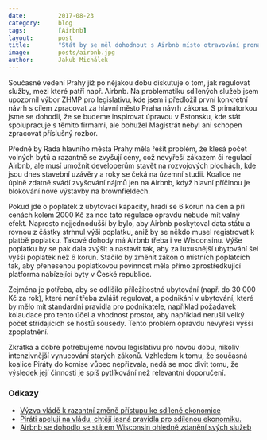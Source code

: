 ```yaml
---
date:         2017-08-23
category:     blog
tags:         [Airbnb]
layout:       post
title:        "Stát by se měl dohodnout s Airbnb místo otravování pronajímatelů."
image:        posts/airbnb.jpg
author:       Jakub Michálek
---
```


Současné vedení Prahy již po nějakou dobu diskutuje o tom, jak regulovat služby, mezi které patří např. Airbnb. Na problematiku sdílených služeb jsem upozornil výbor ZHMP pro legislativu, kde jsem i předložil první konkrétní návrh s cílem zpracovat za hlavní město Praha návrh zákona. S primátorkou jsme se dohodli, že se budeme inspirovat úpravou v Estonsku, kde stát spolupracuje s těmito firmami, ale bohužel Magistrát nebyl ani schopen zpracovat příslušný rozbor. 

Předně by Rada hlavního města Prahy měla řešit problém, že klesá počet volných bytů a razantně se zvyšují ceny, což nevyřeší zákazem či regulací Airbnb, ale musí umožnit developerům stavět na rozvojových plochách, kde jsou dnes stavební uzávěry a roky se čeká na územní studii. Koalice ne úplně zdatně svádí zvyšování nájmů jen na Airbnb, když hlavní příčinou je blokování nové výstavby na brownfieldech.

Pokud jde o poplatek z ubytovací kapacity, hradí se 6 korun na den a při cenách kolem 2000 Kč za noc tato regulace opravdu nebude mít valný efekt. Naprosto nejjednodušší by bylo, aby Airbnb poskytoval data státu a rovnou z částky strhnul výši poplatku, aniž by se někdo musel registrovat k platbě poplatku. Takové dohody má Airbnb třeba i ve Wisconsinu. Výše poplatku by se pak dala zvýšit a nastavit tak, aby za luxusnější ubytování šel vyšší poplatek než 6 korun. Stačilo by změnit zákon o místních poplatcích tak, aby přenesenou poplatkovou povinnost měla přímo zprostředkující platforma nabízející byty v České republice.

Zejména je potřeba, aby se odlišilo příležitostné ubytování (např. do 30 000 Kč za rok), které není třeba zvlášť regulovat, a podnikání v ubytování, které by mělo mít standardní pravidla pro podnikatele, například požadavek kolaudace pro tento účel a vhodnost prostor, aby například nerušil velký počet střídajících se hostů sousedy. Tento problém opravdu nevyřeší vyšší zpoplatnění.

Zkrátka a dobře potřebujeme novou legislativu pro novou dobu, nikoliv intenzivnější vynucování starých zákonů. Vzhledem k tomu, že současná koalice Piráty do komise vůbec nepřizvala, nedá se moc divit tomu, že výsledek její činnosti je spíš pytlíkování než relevantní doporučení. 

### Odkazy

* [Výzva vládě k razantní změně přístupu ke sdílené ekonomice](https://github.com/pirati-byro/spisy-parl-2016/blob/master/5700-podnet-vlade-sdilena-ekonomika/01-dopis/main.pdf)
* [Piráti apelují na vládu, chtějí jasná pravidla pro sdílenou ekonomiku.](https://praha.pirati.cz/sdilena-ekonomika.html)
* [Airbnb se dohodlo se státem Wisconsin ohledně zdanění svých služeb](http://www.jsonline.com/story/money/business/2017/06/08/airbnb-strikes-deal-collect-taxes-home-stays-and-pay-them-state-wisconsin/381188001/)
